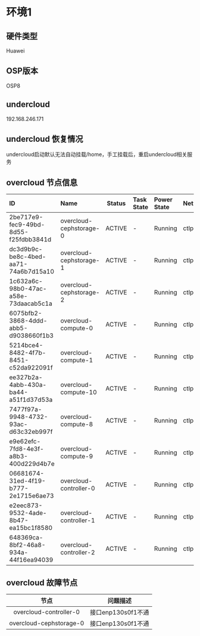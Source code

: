 # 环境1

## 硬件类型
Huawei

## OSP版本
OSP8

## undercloud
192.168.246.171

## undercloud 恢复情况
undercloud启动默认无法自动挂载/home，手工挂载后，重启undercloud相关服务

## overcloud 节点信息
| ID                                   | Name                    | Status | Task State | Power State | Networks              |
|:-------------------------------------|:------------------------|:------:|:-----------|:------------|:----------------------|
| 2be717e9-fec9-49bd-8d55-f25fdbb3841d | overcloud-cephstorage-0 | ACTIVE | -          | Running     | ctlplane=172.16.0.96  |
| dc3d9b9c-be8c-4bed-aa71-74a6b7d15a10 | overcloud-cephstorage-1 | ACTIVE | -          | Running     | ctlplane=172.16.0.95  |
| 1c632a6c-98b0-47ac-a58e-73daacab5c1a | overcloud-cephstorage-2 | ACTIVE | -          | Running     | ctlplane=172.16.0.97  |
| 6075bfb2-3868-4ddd-abb5-d9038660f1b3 | overcloud-compute-0     | ACTIVE | -          | Running     | ctlplane=172.16.0.102 |
| 5214bce4-8482-4f7b-8451-c52da922091f | overcloud-compute-1     | ACTIVE | -          | Running     | ctlplane=172.16.0.99  |
| ee327b2a-4abb-430a-ba44-a51f1d37d53a | overcloud-compute-10    | ACTIVE | -          | Running     | ctlplane=172.16.0.116 |
| 7477f97a-9948-4732-93ac-d63c32eb997f | overcloud-compute-8     | ACTIVE | -          | Running     | ctlplane=172.16.0.117 |
| e9e62efc-7fd8-4e3f-a8b3-400d229d4b7e | overcloud-compute-9     | ACTIVE | -          | Running     | ctlplane=172.16.0.115 |
| 06681674-31ed-4f19-b777-2e1715e6ae73 | overcloud-controller-0  | ACTIVE | -          | Running     | ctlplane=172.16.0.100 |
| e2eec873-9532-4ade-8b47-ea15bc1f8580 | overcloud-controller-1  | ACTIVE | -          | Running     | ctlplane=172.16.0.98  |
| 648369ca-8bf2-46a8-934a-44f16ea94039 | overcloud-controller-2  | ACTIVE | -          | Running     | ctlplane=172.16.0.101 |

## overcloud 故障节点
|节点|问题描述|
|:--:|:------:|
|overcloud-controller-0|接口enp130s0f1不通|
|overcloud-cephstorage-0|接口enp130s0f1不通|


